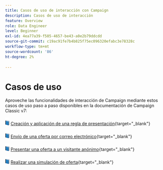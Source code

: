 ```yaml
---
title: Casos de uso de interacción con Campaign
description: Casos de uso de interacción
feature: Overview
role: Data Engineer
level: Beginner
exl-id: 4ea77a39-f505-4657-be43-a0e2b79ddcdd
source-git-commit: c19ac91fe7b4b825f75ec096320efabc3e78328c
workflow-type: tm+mt
source-wordcount: '86'
ht-degree: 2%

---
```


# Casos de uso

Aproveche las funcionalidades de interacción de Campaign mediante estos casos de uso paso a paso disponibles en la documentación de Campaign Classic v7:

![](../assets/do-not-localize/book.png) [Creación y aplicación de una regla de presentación](https://experienceleague.adobe.com/docs/campaign-classic/using/managing-offers/case-study/presentation-rules.html){target=&quot;_blank&quot;}

![](../assets/do-not-localize/book.png) [Envío de una oferta por correo electrónico](https://experienceleague.adobe.com/docs/campaign-classic/using/managing-offers/case-study/offers-on-an-outbound-channel.html){target=&quot;_blank&quot;}

![](../assets/do-not-localize/book.png) [Presentar una oferta a un visitante anónimo](https://experienceleague.adobe.com/docs/campaign-classic/using/managing-offers/case-study/offers-on-an-outbound-channel.html){target=&quot;_blank&quot;}

![](../assets/do-not-localize/book.png) [Realizar una simulación de oferta](https://experienceleague.adobe.com/docs/campaign-classic/using/managing-offers/case-study/offers-on-an-outbound-channel.html){target=&quot;_blank&quot;}

